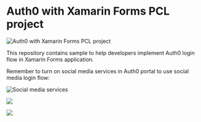 
# Auth0 with Xamarin Forms PCL project

![Auth0 with Xamarin Forms PCL project](https://s26.postimg.org/9w7a9ulex/Auth0_Sample.png)

This repository contains sample to help developers implement Auth0 login flow in Xamarin Forms application.

Remember to turn on social media services in Auth0 portal to use social media login flow:

![Social media services](https://s26.postimg.org/ygnuybh0p/Capture.png)

![](https://thumbs.gfycat.com/MilkyLoneBackswimmer-size_restricted.gif)

![](https://thumbs.gfycat.com/AgileWeirdFirebelliedtoad-size_restricted.gif)
